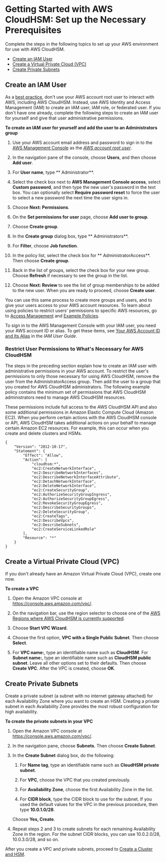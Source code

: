 # Getting Started with AWS CloudHSM: Set up the Necessary Prerequisites<a name="prerequisites"></a>

Complete the steps in the following topics to set up your AWS environment for use with AWS CloudHSM\.


+ [Create an IAM User](#create-iam-user)
+ [Create a Virtual Private Cloud \(VPC\)](#create-vpc)
+ [Create Private Subnets](#create-subnets)

## Create an IAM User<a name="create-iam-user"></a>

As a [best practice](http://docs.aws.amazon.com/IAM/latest/UserGuide/best-practices.html#create-iam-users), don't use your AWS account root user to interact with AWS, including AWS CloudHSM\. Instead, use AWS Identity and Access Management \(IAM\) to create an IAM user, IAM role, or federated user\. If you don't have one already, complete the following steps to create an IAM user for yourself and give that user administrative permissions\.

**To create an IAM user for yourself and add the user to an Administrators group**

1. Use your AWS account email address and password to sign in to the [AWS Management Console](https://console.aws.amazon.com/) as the *[AWS account root user](http://docs.aws.amazon.com/IAM/latest/UserGuide/id_root-user.html)*\.

1. In the navigation pane of the console, choose **Users**, and then choose **Add user**\.

1. For **User name**, type ** Administrator**\.

1. Select the check box next to **AWS Management Console access**, select **Custom password**, and then type the new user's password in the text box\. You can optionally select **Require password reset** to force the user to select a new password the next time the user signs in\.

1. Choose **Next: Permissions**\.

1. On the **Set permissions for user** page, choose **Add user to group**\.

1. Choose **Create group**\.

1. In the **Create group** dialog box, type ** Administrators**\.

1. For **Filter**, choose **Job function**\.

1. In the policy list, select the check box for ** AdministratorAccess**\. Then choose **Create group**\.

1. Back in the list of groups, select the check box for your new group\. Choose **Refresh** if necessary to see the group in the list\.

1. Choose **Next: Review** to see the list of group memberships to be added to the new user\. When you are ready to proceed, choose **Create user**\.

You can use this same process to create more groups and users, and to give your users access to your AWS account resources\. To learn about using policies to restrict users' permissions to specific AWS resources, go to [Access Management](http://docs.aws.amazon.com/IAM/latest/UserGuide/access.html) and [Example Policies](http://docs.aws.amazon.com/IAM/latest/UserGuide/access_policies_examples.html)\.

To sign in to the AWS Management Console with your IAM user, you need your AWS account ID or alias\. To get these items, see [Your AWS Account ID and Its Alias](http://docs.aws.amazon.com/IAM/latest/UserGuide/console_account-alias.html) in the *IAM User Guide*\.

### Restrict User Permissions to What's Necessary for AWS CloudHSM<a name="permissions-for-cloudhsm"></a>

The steps in the preceding section explain how to create an IAM user with administrative permissions in your AWS account\. To restrict the user's permissions to only those necessary for using AWS CloudHSM, remove the user from the AdministratorAccess group\. Then add the user to a group that you created for AWS CloudHSM administrators\. The following example policy contains the minimum set of permissions that AWS CloudHSM administrators need to manage AWS CloudHSM resources\.

These permissions include full access to the AWS CloudHSM API and also some additional permissions in Amazon Elastic Compute Cloud \(Amazon EC2\)\. When you perform certain actions with the AWS CloudHSM console or API, AWS CloudHSM takes additional actions on your behalf to manage certain Amazon EC2 resources\. For example, this can occur when you create and delete clusters and HSMs\.

```
{
    "Version": "2012-10-17",
    "Statement": {
        "Effect": "Allow",
        "Action": [
            "cloudhsm:*",
            "ec2:CreateNetworkInterface",
            "ec2:DescribeNetworkInterfaces",
            "ec2:DescribeNetworkInterfaceAttribute",
            "ec2:DetachNetworkInterface",
            "ec2:DeleteNetworkInterface",
            "ec2:CreateSecurityGroup",
            "ec2:AuthorizeSecurityGroupIngress",
            "ec2:AuthorizeSecurityGroupEgress",
            "ec2:RevokeSecurityGroupEgress",
            "ec2:DescribeSecurityGroups",
            "ec2:DeleteSecurityGroup",
            "ec2:CreateTags",
            "ec2:DescribeVpcs",
            "ec2:DescribeSubnets",
            "ec2:CreateServiceLinkedRole"
        ],
        "Resource": "*"
    }
}
```

## Create a Virtual Private Cloud \(VPC\)<a name="create-vpc"></a>

If you don't already have an Amazon Virtual Private Cloud \(VPC\), create one now\.

**To create a VPC**

1. Open the Amazon VPC console at [https://console\.aws\.amazon\.com/vpc/](https://console.aws.amazon.com/vpc/)\.

1. On the navigation bar, use the region selector to choose one of the [AWS Regions where AWS CloudHSM is currently supported](http://docs.aws.amazon.com/general/latest/gr/rande.html#cloudhsm_region)\.

1. Choose **Start VPC Wizard**\.

1. Choose the first option, **VPC with a Single Public Subnet**\. Then choose **Select**\.

1. For **VPC name:**, type an identifiable name such as **CloudHSM**\. For **Subnet name:**, type an identifiable name such as **CloudHSM public subnet**\. Leave all other options set to their defaults\. Then choose **Create VPC**\. After the VPC is created, choose **OK**\.

## Create Private Subnets<a name="create-subnets"></a>

Create a private subnet \(a subnet with no internet gateway attached\) for each Availability Zone where you want to create an HSM\. Creating a private subnet in each Availability Zone provides the most robust configuration for high availability\.

**To create the private subnets in your VPC**

1. Open the Amazon VPC console at [https://console\.aws\.amazon\.com/vpc/](https://console.aws.amazon.com/vpc/)\.

1. In the navigation pane, choose **Subnets**\. Then choose **Create Subnet**\.

1. In the **Create Subnet** dialog box, do the following:

   1. For **Name tag**, type an identifiable name such as **CloudHSM private subnet**\.

   1. For **VPC**, choose the VPC that you created previously\.

   1. For **Availability Zone**, choose the first Availability Zone in the list\.

   1. For **CIDR block**, type the CIDR block to use for the subnet\. If you used the default values for the VPC in the previous procedure, then type **10\.0\.1\.0/28**\.

   Choose **Yes, Create**\.

1. Repeat steps 2 and 3 to create subnets for each remaining Availability Zone in the region\. For the subnet CIDR blocks, you can use 10\.0\.2\.0/28, 10\.0\.3\.0/28, and so on\.

After you create a VPC and private subnets, proceed to [Create a Cluster and HSM](create-cluster-and-hsm.md)\.